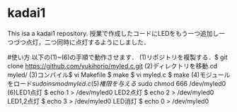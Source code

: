 # kadai1
This isa a kadai1 repository.
授業で作成したコードにLEDをもう一つ追加し一つづつ点灯，二つ同時に点灯するようにしました．

#使い方
以下の(1)~(6)の手順で動作させます．
(1)リポジトリを複製する．$ git clone https://github.com/yukihorio/myled.c.git
(2)ディレクトリを移動.cd myled/
(3)コンパイル$ vi Makefile $ make $ vi myled.c $ make
(4)モジュールをロード$sudo insmod myled.c
(5)権限を与える$ sudo chmod 666 /dev/myled0
(6)LED1点灯 $ echo 1 > /dev/myled0
   LED2点灯 $ echo 2 > /dev/myled0
   LED1,2点灯 $ echo 3 > /dev/myled0
   LED消灯 $ echo 0 > /dev/myled0
